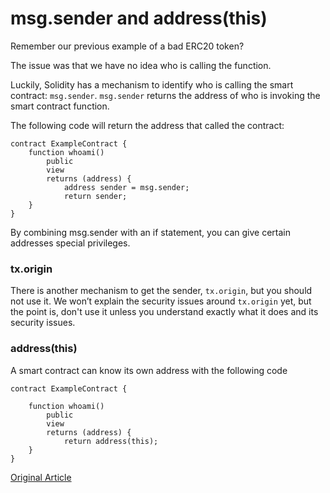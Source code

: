 # msg.sender and address(this)

Remember our previous example of a bad ERC20 token?

The issue was that we have no idea who is calling the function.

Luckily, Solidity has a mechanism to identify who is calling the smart contract: `msg.sender`.
`msg.sender` returns the address of who is invoking the smart contract function.

The following code will return the address that called the contract:

```solidity
contract ExampleContract {
    function whoami()
        public
        view
        returns (address) {
            address sender = msg.sender;
            return sender;
    }
}
```

By combining msg.sender with an if statement, you can give certain addresses special privileges.

### tx.origin

There is another mechanism to get the sender, `tx.origin`, but you should not use it. We won’t explain the security issues around `tx.origin` yet, but the point is, don't use it unless you understand exactly what it does and its security issues.

### address(this)

A smart contract can know its own address with the following code

```solidity
contract ExampleContract {

    function whoami()
        public
        view
        returns (address) {
            return address(this);
    }
}
```

[Original Article](https://www.rareskills.io/learn-solidity/msg-sender-address-this)
